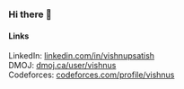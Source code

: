 
### Hi there 👋

#### Links
LinkedIn: [linkedin.com/in/vishnupsatish](https://www.linkedin.com/in/vishnupsatish)\
DMOJ: [dmoj.ca/user/vishnus](https://dmoj.ca/user/vishnus)\
Codeforces: [codeforces.com/profile/vishnus](https://codeforces.com/profile/vishnus)
